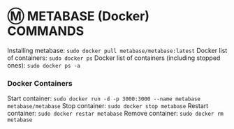 # Ⓜ️ METABASE (Docker) COMMANDS

Installing metabase: `sudo docker pull metabase/metabase:latest`
Docker list of containers: `sudo docker ps`
Docker list of containers (including stopped ones): `sudo docker ps -a`

### Docker Containers
Start container: `sudo docker run -d -p 3000:3000 --name metabase metabase/metabase`
Stop container: `sudo docker stop metabase`
Restart container: `sudo docker restar metabase`
Remove container: `sudo docker rm metabase`